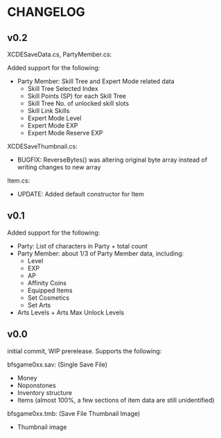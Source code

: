 # CHANGELOG

## v0.2

XCDESaveData.cs, PartyMember.cs:

Added support for the following:

* Party Member: Skill Tree and Expert Mode related data
    - Skill Tree Selected Index
    - Skill Points (SP) for each Skill Tree
    - Skill Tree No. of unlocked skill slots
    - Skill Link Skills
    - Expert Mode Level
    - Expert Mode EXP
    - Expert Mode Reserve EXP

XCDESaveThumbnail.cs:

* BUGFIX: ReverseBytes() was altering original byte array instead of writing changes to new array

Item.cs:

* UPDATE: Added default constructor for Item

## v0.1
Added support for the following:

* Party: List of characters in Party + total count
* Party Member: about 1/3 of Party Member data, including:
    - Level
    - EXP
    - AP
    - Affinity Coins
    - Equipped Items
    - Set Cosmetics
    - Set Arts
* Arts Levels + Arts Max Unlock Levels

## v0.0
initial commit, WIP prerelease. Supports the following:

bfsgame0xx.sav: (Single Save File)

* Money
* Noponstones
* Inventory structure
* Items (almost 100%, a few sections of item data are still unidentified)

bfsgame0xx.tmb: (Save File Thumbnail Image)

* Thumbnail image
